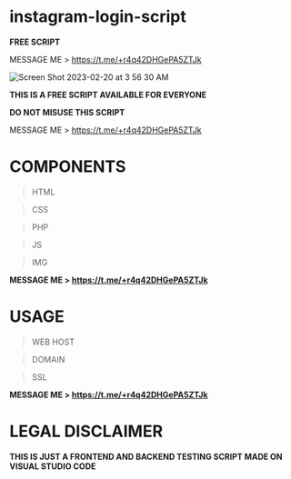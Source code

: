# instagram-login-script
**FREE SCRIPT**

MESSAGE ME > https://t.me/+r4q42DHGePA5ZTJk

![Screen Shot 2023-02-20 at 3 56 30 AM](https://user-images.githubusercontent.com/125784563/220118603-105a2949-81cb-497e-9739-34c571ad143d.png)

**THIS IS A FREE SCRIPT AVAILABLE FOR EVERYONE**

**DO NOT MISUSE THIS SCRIPT**

MESSAGE ME > https://t.me/+r4q42DHGePA5ZTJk

# COMPONENTS
> HTML

> CSS

> PHP

> JS

> IMG


**MESSAGE ME > https://t.me/+r4q42DHGePA5ZTJk**


# USAGE 
> WEB HOST

> DOMAIN

> SSL


**MESSAGE ME > https://t.me/+r4q42DHGePA5ZTJk**


# LEGAL DISCLAIMER

**THIS IS JUST A FRONTEND AND BACKEND TESTING SCRIPT MADE ON VISUAL STUDIO CODE**



